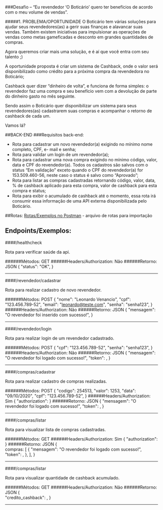 ###Desafio – “Eu revendedor ‘O Boticário’ quero ter benefícios de acordo com o meu volume de vendas”.

#####1. PROBLEMA/OPORTUNIDADE
O Boticário tem várias soluções para ajudar seus revendedores(as) a gerir suas finanças e
alavancar suas vendas. Também existem iniciativas para impulsionar as operações de vendas
como metas gameficadas e desconto em grandes quantidades de compras.

Agora queremos criar mais uma solução, e é aí que você entra com seu talento ;)

A oportunidade proposta é criar um sistema de Cashback, onde o valor será disponibilizado
como crédito para a próxima compra da revendedora no Boticário;

Cashback quer dizer “dinheiro de volta”, e funciona de forma simples: o revendedor faz uma
compra e seu benefício vem com a devolução de parte do dinheiro gasto no mês seguinte.

Sendo assim o Boticário quer disponibilizar um sistema para seus revendedores(as)
cadastrarem suas compras e acompanhar o retorno de cashback de cada um.

Vamos lá?

##BACK-END
###Requisitos back-end:

- Rota para cadastrar um novo revendedor(a) exigindo no mínimo nome completo, CPF,
e- mail e senha;
- Rota para validar um login de um revendedor(a);
- Rota para cadastrar uma nova compra exigindo no mínimo código, valor, data e CPF do
revendedor(a). Todos os cadastros são salvos com o status “Em validação” exceto
quando o CPF do revendedor(a) for 153.509.460-56, neste caso o status é salvo como
“Aprovado”;
- Rota para listar as compras cadastradas retornando código, valor, data, % de cashback
aplicado para esta compra, valor de cashback para esta compra e status;
- Rota para exibir o acumulado de cashback até o momento, essa rota irá consumir essa
informação de uma API externa disponibilizada pelo Boticário.

##Rotas:
[Rotas/Exemplos no Postman](BoticarioApi.postman_collection.json) - arquivo de rotas para importação

## Endpoints/Exemplos:

####/healthcheck

Rota para verificar saúde da api.

######Métodos: GET
######Headers/Authorization: Não
######Retorno: JSON
        {
            "status": "OK",
        }

---

####/revendedor/cadastrar

Rota para realizar cadastro de novo revendedor.

######Métodos: POST
        {
            "nome": "Leonardo Venancio",
            "cpf": "123.456.789-52",
            "email": "leonardo@teste.com",
            "senha": "senha123",
        }
######Headers/Authorization: Não
######Retorno: JSON
        {
            "mensagem": "O revendedor foi inserido com sucesso!",
        }

---

####/revendedor/login

Rota para realizar login de um revendedor cadastrado.

######Métodos: POST
        {
            "cpf": "123.456.789-52",
            "senha": "senha123",
        }
######Headers/Authorization: Não
######Retorno: JSON
        {
            "mensagem": "O revendedor foi logado com sucesso!",
            "token": <token jwt>,
        }

---

####/compras/cadastrar

Rota para realizar cadastro de compras realizadas.

######Métodos: POST
        {
            "codigo": 254513,
            "valor": 1253,
            "data": "09/10/2020",
            "cpf": "123.456.789-52",
        }
######Headers/Authorization: Sim
        {
            "authorization": <token jwt>
        }
######Retorno: JSON
        {
            "mensagem": "O revendedor foi logado com sucesso!",
            "token": <token jwt>,
        }

---

####/compras/listar

Rota para visualizar lista de compras cadastradas.

######Métodos: GET
######Headers/Authorization: Sim
        {
            "authorization": <token jwt>
        }
######Retorno: JSON
        {   
            compras: [
                {
                    "mensagem": "O revendedor foi logado com sucesso!",
                    "token": <token jwt>,
                },
            ],
        }

---

####/compras/listar

Rota para visualizar quantidade de cashback acumulado.

######Métodos: GET
######Headers/Authorization: Não
######Retorno: JSON
        {   
            "credito_cashback": <valor do cashback>,
        }

---

